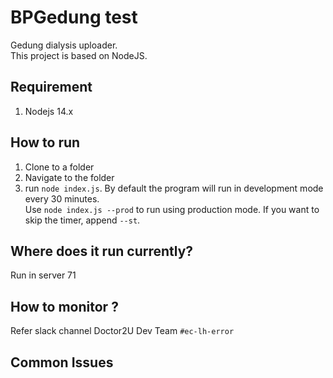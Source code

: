 # BPGedung test
Gedung dialysis uploader.\
This project is based on NodeJS.

## Requirement
1. Nodejs 14.x

## How to run
1. Clone to a folder
2. Navigate to the folder
3. run `node index.js`. By default the program will run in development mode every 30 minutes.\
   Use `node index.js --prod` to run using production mode. If you want to skip the timer, append `--st`.

## Where does it run currently?
Run in server 71

## How to monitor ?
Refer slack channel Doctor2U Dev Team `#ec-lh-error`

## Common Issues
